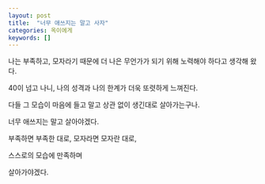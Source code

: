 ```yaml
---
layout: post
title:  "너무 애쓰지는 말고 사자"
categories: 옥이에게
keywords: []
---
```


나는 부족하고, 모자라기 때문에 더 나은 무언가가 되기 위해 노력해야 하다고 생각해 왔다.

40이 넘고 나니, 나의 성격과 나의 한계가 더욱 또렷하게 느껴진다.

다들 그 모습이 마음에 들고 말고 상관 없이 생긴대로 살아가는구나.

너무 애쓰지는 말고 살아야겠다.

부족하면 부족한 대로, 모자라면 모자란 대로,

스스로의 모습에 만족하며

살아가야겠다. 
